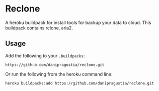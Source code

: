 # Reclone

A heroku buildpack for install tools for backup your data to cloud. This buildpack contains rclone, aria2.

## Usage

Add the following to your `.buildpacks`:

```
https://github.com/danipragustia/reclone.git
```

Or run the following from the heroku command line:

```
heroku buildpacks:add https://github.com/danipragustia/reclone.git
```
